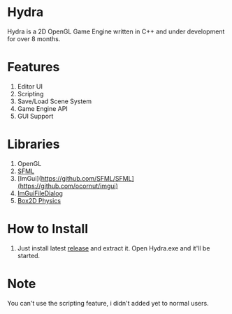 # Hydra

Hydra is a 2D OpenGL Game Engine written in C++ and under development for over 8 months.
  
# Features
  1. Editor UI
  2. Scripting
  3. Save/Load Scene System
  4. Game Engine API
  5. GUI Support
  
# Libraries
  1. OpenGL
  2. [SFML](https://github.com/SFML/SFML)
  3. [ImGui](https://github.com/SFML/SFML](https://github.com/ocornut/imgui)
  4. [ImGuiFileDialog](https://github.com/aiekick/ImGuiFileDialog) 
  5. [Box2D Physics](https://github.com/erincatto/box2d)


# How to Install
  
  1. Just install latest [release](https://github.com/hyper1923/Hydra/releases/tag/alpha) and extract it. Open Hydra.exe and it'll be started.

# Note
  You can't use the scripting feature, i didn't added yet to normal users.
